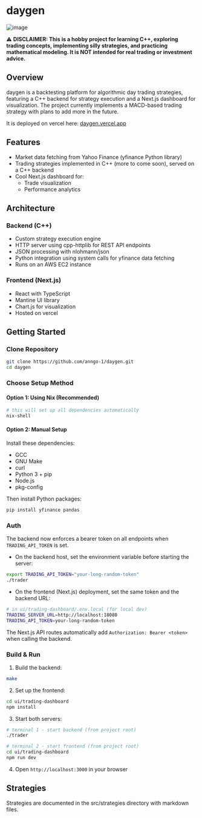 # daygen
![image](https://github.com/user-attachments/assets/0e6426b4-ae06-4029-ab30-f35f97eacdc5)


⚠️ **DISCLAIMER: This is a hobby project for learning C++, exploring trading concepts, implementing silly strategies, and practicing mathematical modeling. It is NOT intended for real trading or investment advice.**

## Overview
daygen is a backtesting platform for algorithmic day trading strategies, featuring a C++ backend for strategy execution and a Next.js dashboard for visualization. The project currently implements a MACD-based trading strategy with plans to add more in the future.

It is deployed on vercel here: [daygen.vercel.app](https://daygen.vercel.app)


## Features
- Market data fetching from Yahoo Finance (yfinance Python library)
- Trading strategies implemented in C++ (more to come soon), served on a C++ backend
- Cool Next.js dashboard for:
  - Trade visualization
  - Performance analytics

## Architecture

### Backend (C++)
- Custom strategy execution engine
- HTTP server using cpp-httplib for REST API endpoints
- JSON processing with nlohmann/json
- Python integration using system calls for yfinance data fetching
- Runs on an AWS EC2 instance

### Frontend (Next.js)
- React with TypeScript
- Mantine UI library
- Chart.js for visualization
- Hosted on vercel

## Getting Started

### Clone Repository
```bash
git clone https://github.com/anngo-1/daygen.git
cd daygen
```

### Choose Setup Method

#### Option 1: Using Nix (Recommended)
```bash
# this will set up all dependencies automatically
nix-shell
```

#### Option 2: Manual Setup
Install these dependencies:
- GCC
- GNU Make
- curl
- Python 3 + pip
- Node.js
- pkg-config

Then install Python packages:
```bash
pip install yfinance pandas
```

### Auth
The backend now enforces a bearer token on all endpoints when `TRADING_API_TOKEN` is set.

- On the backend host, set the environment variable before starting the server:
```bash
export TRADING_API_TOKEN="your-long-random-token"
./trader
```

- On the frontend (Next.js) deployment, set the same token and the backend URL:
```bash
# in ui/trading-dashboard/.env.local (for local dev)
TRADING_SERVER_URL=http://localhost:18080
TRADING_API_TOKEN=your-long-random-token
```
The Next.js API routes automatically add `Authorization: Bearer <token>` when calling the backend.


### Build & Run

1. Build the backend:
```bash
make
```

2. Set up the frontend:
```bash
cd ui/trading-dashboard
npm install
```

3. Start both servers:
```bash
# terminal 1 - start backend (from project root)
./trader

# terminal 2 - start frontend (from project root)
cd ui/trading-dashboard
npm run dev
```

4. Open `http://localhost:3000` in your browser

## Strategies
Strategies are documented in the src/strategies directory with markdown files.

